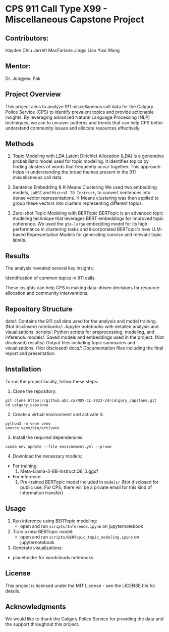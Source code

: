 # CPS 911 Call Type X99 - Miscellaneous Capstone Project

## Contributors:
Hayden Chiu
Jarrett MacFarlane
Jingyi Liao
Yuxi Wang

## Mentor:
Dr. Jungyeul Pak

## Project Overview
This project aims to analyze 911 miscellaneous call data for the Calgary Police Service (CPS) to identify prevalent topics and provide actionable insights. By leveraging advanced Natural Language Processing (NLP) techniques, we aim to uncover patterns and trends that can help CPS better understand community issues and allocate resources effectively.

## Methods
1. Topic Modeling with LDA
Latent Dirichlet Allocation (LDA) is a generative probabilistic model used for topic modeling. It identifies topics by finding clusters of words that frequently occur together. This approach helps in understanding the broad themes present in the 911 miscellaneous call data.

2. Sentence Embedding & K-Means Clustering
We used two embedding models, `LaBSE` and `Mistral 7B Instruct`, to convert sentences into dense vector representations. K-Means clustering was then applied to group these vectors into clusters representing different topics.

3. Zero-shot Topic Modeling with BERTopic
BERTopic is an advanced topic modeling technique that leverages BERT embeddings for improved topic coherence. We used the `gte-large` embedding model for its high performance in clustering tasks and incorporated BERTopic's new LLM-based Representation Models for generating concise and relevant topic labels.

## Results
The analysis revealed several key insights:

Identification of common topics in 911 calls.

These insights can help CPS in making data-driven decisions for resource allocation and community interventions.

## Repository Structure
data/: Contains the 911 call data used for the analysis and model training. (Not disclosed)
notebooks/: Jupyter notebooks with detailed analysis and visualizations.
scripts/: Python scripts for preprocessing, modeling, and inference.
models/: Saved models and embeddings used in the project. (Not disclosed)
results/: Output files including topic summaries and visualizations. (Not disclosed)
docs/: Documentation files including the final report and presentation.

## Installation
To run the project locally, follow these steps:

1. Clone the repository:
```{bash}
git clone https://github.ubc.ca/MDS-CL-2023-24/calgary_capstone.git
cd calgary_capstone
```

2. Create a virtual environment and activate it:
```{bash}
python3 -m venv venv
source venv/bin/activate
```

3. Install the required dependencies:
```{bash}
conda env update --file environment.yml --prune
```

4. Download the necessary models:
 - For training:
   1. Meta-Llama-3-8B-Instruct.Q8_0.gguf
 - For inference:
   1. Pre-trained BERTopic model included in `models/`
      (Not disclosed for public use. For CPS, there will be a private email for this kind of information transfer)

## Usage

1. Run inference using BERTopic modeling:
   - open and run `scripts/Inference.ipynb` on jupyternotebook
2. Train a new BERTopic model:
   - open and run `scripts/BERTopic_topic_modeling.ipynb` on jupyternotebook
3. Generate visualizations:
 - placeholder for wordclouds notebooks

## License
This project is licensed under the MIT License - see the LICENSE file for details.

## Acknowledgments
We would like to thank the Calgary Police Service for providing the data and the support throughout this project.